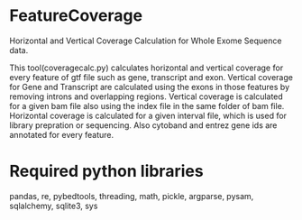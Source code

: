 # FeatureCoverage
Horizontal and Vertical Coverage Calculation for Whole Exome Sequence data.

This tool(coveragecalc.py) calculates horizontal and vertical coverage for every feature of gtf file such as gene, transcript and exon. Vertical coverage for Gene and Transcript are calculated using the exons in those features by removing introns and overlapping regions. Vertical coverage is calculated for a given bam file also using the index file in the same folder of bam file. Horizontal coverage is calculated for a given interval file, which is used for library prepration or sequencing. Also cytoband and entrez gene ids are annotated for every feature.

# Required python libraries

pandas,
re,
pybedtools,
threading,
math,
pickle,
argparse,
pysam,
sqlalchemy,
sqlite3,
sys
